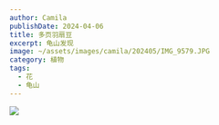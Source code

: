 ```yaml
---
author: Camila
publishDate: 2024-04-06
title: 多页羽扇豆
excerpt: 龟山发现
image: ~/assets/images/camila/202405/IMG_9579.JPG
category: 植物
tags:
  - 花
  - 龟山
---
```


![](~/assets/images/camila/202405/IMG_9579.JPG)




